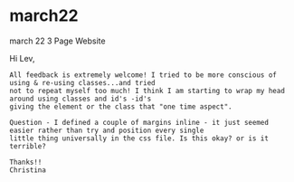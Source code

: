 march22
=======

march 22 3 Page Website

Hi Lev,
  
    All feedback is extremely welcome! I tried to be more conscious of using & re-using classes...and tried 
    not to repeat myself too much! I think I am starting to wrap my head around using classes and id's -id's
    giving the element or the class that "one time aspect".
    
    Question - I defined a couple of margins inline - it just seemed easier rather than try and position every single 
    little thing universally in the css file. Is this okay? or is it terrible?
    
    Thanks!!
    Christina
